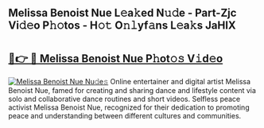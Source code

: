## Melissa Benoist Nue L𝚎a𝚔ed N𝚞𝚍e - Part-Zjc Vi𝚍𝚎o P𝚑𝚘tos - H𝚘𝚝 O𝚗𝚕yf𝚊ns L𝚎a𝚔s JaHlX

# <h2><a href="http://kfcbccs.oniu.top/?m=Melissa+Benoist+Nue">🔗👉 🔴 Melissa Benoist Nue P𝚑ot𝚘𝚜 V𝚒d𝚎o</a></h2>

[![Melissa Benoist Nue Nu𝚍e𝚜](https://i.imgur.com/0qMVB7G.gif)](http://kfcbccs.oniu.top/?m=Melissa+Benoist+Nue)
Online entertainer and digital artist Melissa Benoist Nue, famed for creating and sharing dance and lifestyle content via solo and collaborative dance routines and short videos. Selfless peace activist Melissa Benoist Nue, recognized for their dedication to promoting peace and understanding between different cultures and communities.  
